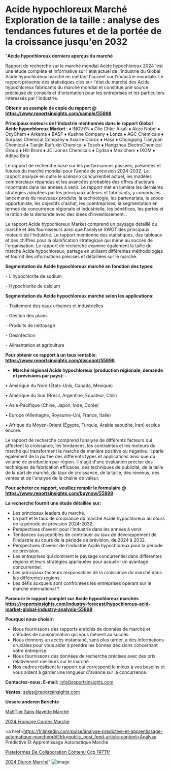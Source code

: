 # Acide hypochloreux Marché Exploration de la taille : analyse des tendances futures et de la portée de la croissance jusqu'en 2032

"<strong>Acide hypochloreux derniers aperçus du marché</strong>

Rapport de recherche sur le marché mondial Acide hypochloreux 2024 'est une étude complète et informative sur l'état actuel de l'industrie du Global Acide hypochloreux marché en mettant l'accent sur l'industrie mondiale. Le rapport présente des statistiques clés sur l'état du marché des Acide hypochloreux fabricants du marché mondial et constitue une source précieuse de conseils et d'orientation pour les entreprises et les particuliers intéressés par l'industrie.

<strong>Obtenir un exemple de copie du rapport @ <a href=https://www.reportsinsights.com/sample/55898>https://www.reportsinsights.com/sample/55898</a></strong>

<strong>Principaux moteurs de l'industrie mentionnés dans le rapport Global Acide hypochloreux Market</strong> :
♦ INOVYN
♦ Olin Chlor Alkali
♦ Akzo Nobel
♦ OxyChem
♦ Arkema
♦ BASF
♦ Kuehne Company
♦ Lonza
♦ AGC Chemicals
♦ Surpass Chemical Company
♦ Axiall
♦ Clorox
♦ Hasa
♦ Chongqing Tianyuan Chemical
♦ Tianjin Ruifuxin Chemical
♦ Tosoh
♦ Hangzhou ElectroChemical Group
♦ Hill Brors
♦ JCI Jones Chemicals
♦ Cydsa
♦ Mexichem
♦ IXOM
♦ Aditya Birla

Le rapport de recherche basé sur les performances passées, présentes et futures du marché mondial pour l'année de prévision 2024-2032. Le rapport analyse en outre le scénario concurrentiel actuel, les modèles commerciaux répandus et les avancées probables des offres d'acteurs importants dans les années à venir. Le rapport met en lumière les dernières stratégies adoptées par les principaux acteurs et fabricants, y compris les lancements de nouveaux produits, la technologie, les partenariats, le scoop opportuniste, les objectifs d'achat, les coentreprises, la segmentation en termes de concurrence régionale et industrielle, les bénéfices, les pertes et la ration de la demande avec des idées d'investissement. .

Le rapport Acide hypochloreux Market comprend un paysage détaillé du marché et des fournisseurs ainsi que l'analyse SWOT des principaux moteurs de l'industrie. Le rapport mentionne des statistiques, des tableaux et des chiffres pour la planification stratégique qui mène au succès de l'organisation. Le rapport de recherche examine également la taille du marché Acide hypochloreux, partage en utilisant différentes méthodologies et fournit des informations précises et détaillées sur le marché.

<strong>Segmentation du Acide hypochloreux marché en fonction des types:</strong>


⁃ L'hypochlorite de sodium

⁃ Hypochlorite de calcium

<strong>Segmentation du Acide hypochloreux marché selon les applications:</strong>


⁃ Traitement des eaux urbaines et industrielles

⁃ Gestion des plaies

⁃ Produits de nettoyage

⁃ Désinfection

⁃ Alimentation et agriculture

<strong>Pour obtenir ce rapport à un taux rentable: <a href=https://www.reportsinsights.com/discount/55898>https://www.reportsinsights.com/discount/55898</a></strong>
<ul>
  <li><strong>Marché régional Acide hypochloreux (production régionale, demande et prévisions par pays): -</strong></li>
</ul>
• Amérique du Nord (États-Unis, Canada, Mexique)

• Amérique du Sud (Brésil, Argentine, Equateur, Chili)

• Asie-Pacifique (Chine, Japon, Inde, Corée)

• Europe (Allemagne, Royaume-Uni, France, Italie)

• Afrique du Moyen-Orient (Égypte, Turquie, Arabie saoudite, Iran) et plus encore.

Le rapport de recherche comprend l’analyse de différents facteurs qui affectent la croissance, les tendances, les contraintes et les moteurs du marché qui transforment le marché de manière positive ou négative. Il parle également de la portée des différents types et applications ainsi que du volume de production par région. Il s'agit d'une évaluation précise des techniques de fabrication efficaces, des techniques de publicité, de la taille de la part de marché, du taux de croissance, de la taille, des revenus, des ventes et de l'analyse de la chaîne de valeur.

<strong>Pour acheter ce rapport, veuillez remplir le formulaire @   <a href=https://www.reportsinsights.com/buynow/55898>https://www.reportsinsights.com/buynow/55898</a></strong>

<strong>La recherche fournit une étude détaillée sur:</strong>
<ul>
  <li>Les principaux leaders du marché.</li>
  <li>La part et le taux de croissance du marché Acide hypochloreux au cours de la période de prévision 2024-2032.</li>
  <li>Perspectives d'avenir pour l'industrie dans les années à venir.</li>
  <li>Tendances susceptibles de contribuer au taux de développement de l'industrie au cours de la période de prévision, de 2024 à 2032.</li>
  <li>Perspectives d'avenir de l'industrie Acide hypochloreux pour la période de prévision.</li>
  <li>Les entreprises qui dominent le paysage concurrentiel dans différentes régions et leurs stratégies appliquées pour acquérir un avantage concurrentiel.</li>
  <li>Les principaux facteurs responsables de la croissance du marché dans les différentes régions.</li>
  <li>Les défis auxquels sont confrontées les entreprises opérant sur le marché international ?</li>
</ul>

<strong>Parcourir le rapport complet sur Acide hypochloreux marchés <a href=https://reportsinsights.com/industry-forecast/hypochlorous-acid-market-global-industry-analysis-55898>https://reportsinsights.com/industry-forecast/hypochlorous-acid-market-global-industry-analysis-55898</a></strong>

<strong>Pourquoi nous choisir:</strong>
<ul>
  <li>Nous fournissons des rapports enrichis de données de marché et d'études de consommation qui vous mènent au succès.</li>
  <li>Nous donnons un accès instantané, sans plus tarder, à des informations cruciales pour vous aider à prendre les bonnes décisions concernant votre entreprise.</li>
  <li>Nous fournissons des données de recherche précises avec des prix relativement meilleurs sur le marché.</li>
  <li>Nos cadres réalisent le rapport qui correspond le mieux à vos besoins et vous aident à garder une longueur d'avance sur la concurrence.</li>
</ul>
<strong>Contactez-nous:
</strong><strong>E-mail:</strong> <a href=mailto:info@reportsinsights.com>info@reportsinsights.com</a>

<strong>Ventes</strong>: <a href=mailto:sales@reportsinsights.com>sales@reportsinsights.com</a>

<strong>Unsere anderen Berichte</strong>

<a href=https://www.linkedin.com/pulse/m%C3%A9tier-sans-navette-march%C3%A9-2024-part-de-s1dye/>Ma9Tier Sans Navette Marché</a>

<a href=https://www.linkedin.com/pulse/2024-fromage-cordes-marché-analyse-des-oqvbe/>2024 Fromage Cordes Marché</a>

<a href=https://fr.linkedin.com/pulse/analyse-prédictive-et-apprentissage-automatique-marchéprêt?trk=public_post_feed-article-content>Analyse Prédictive Et Apprentissage Automatique Marché</a>

<a href=https://www.linkedin.com/pulse/plateformes-de-collaboration-contenu-ccp-1r7tf/>Plateformes De Collaboration Contenu Ccp 1R7Tf/</a>

<a href=https://www.linkedin.com/pulse/2024-diuron-march%C3%A9-informations-couvertes-dvryc/>2024 Diuron Marché</a>"
![image](https://github.com/daminid12/RImarket/assets/158430485/7b658c82-79bc-4c60-aaaf-d0286a8b4887)
